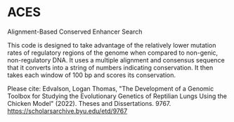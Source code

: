 # ACES
Alignment-Based Conserved Enhancer Search


This code is designed to take advantage of the relatively lower mutation rates of regulatory regions of the genome when compared to non-genic, non-regulatory DNA. It uses a multiple alignment and consensus sequence that it converts into a string of numbers indicating conservation. It then takes each window of 100 bp and scores its conservation.

Please cite: 
Edvalson, Logan Thomas, "The Development of a Genomic Toolbox for Studying the Evolutionary Genetics of Reptilian Lungs Using the Chicken Model" (2022). Theses and Dissertations. 9767.
https://scholarsarchive.byu.edu/etd/9767

